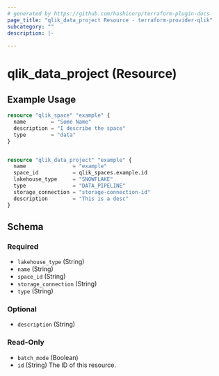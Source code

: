 ```yaml
---
# generated by https://github.com/hashicorp/terraform-plugin-docs
page_title: "qlik_data_project Resource - terraform-provider-qlik"
subcategory: ""
description: |-
  
---
```


# qlik_data_project (Resource)



## Example Usage

```terraform
resource "qlik_space" "example" {
  name        = "Some Name"
  description = "I describe the space"
  type        = "data"
}


resource "qlik_data_project" "example" {
  name               = "example"
  space_id           = qlik_spaces.example.id
  lakehouse_type     = "SNOWFLAKE"
  type               = "DATA_PIPELINE"
  storage_connection = "storage-connection-id"
  description        = "This is a desc"
}
```

<!-- schema generated by tfplugindocs -->
## Schema

### Required

- `lakehouse_type` (String)
- `name` (String)
- `space_id` (String)
- `storage_connection` (String)
- `type` (String)

### Optional

- `description` (String)

### Read-Only

- `batch_mode` (Boolean)
- `id` (String) The ID of this resource.
